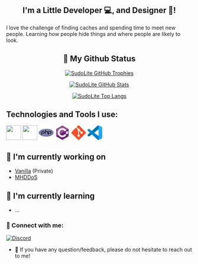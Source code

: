 <h2 align="center">
I'm a Little Developer 💻, and Designer 🎨!
</h2> 

I love the challenge of finding caches and spending time to meet new people. Learning how people hide things and where people are likely to look.

<div align="center">
 
 <h2>🥇 My Github Status</h2>

  [![SudoLite GitHub Trophies](https://github-profile-trophy.vercel.app/?username=SudoLite&theme=dracula&margin-w=15&amargin-h=15&column=7)](https://github.com/SudoLite)
  
[![SudoLite GitHub Stats](https://github-readme-stats.vercel.app/api?username=SudoLite&show_icons=true&title_color=FFF&bg_color=000&icon_color=FFF&border_radius=10&hide_border=true&text_color=00CF91)](https://github.com/SudoLite)
  
[![SudoLite Top Langs](https://github-readme-stats.vercel.app/api/top-langs/?username=SudoLite&layout=compact&show_icons=true&title_color=FFF&bg_color=000&icon_color=FFF&border_radius=10&hide_border=true&text_color=00CF91)](https://github.com/SudoLite)

<!-- [![willianrod's wakatime stats](https://github-readme-stats.vercel.app/api/wakatime?username=SudoLite&bg_color=000&icon_color=FFF&border_radius=10)](https://github.com/SudoLite?tab=repositories)
   -->
  
</div>

## Technologies and Tools I use:

[<img src='https://i.giphy.com/media/LMt9638dO8dftAjtco/100.webp' width='40' height='40' />](https://python.org/)
[<img src='https://i.giphy.com/media/ln7z2eWriiQAllfVcn/200.webp' width='40' height='40' />](https://nodejs.org/)
[<img src='https://raw.githubusercontent.com/devicons/devicon/master/icons/php/php-original.svg' width='40' height='40' />](https://www.php.net/)
[<img src='https://raw.githubusercontent.com/devicons/devicon/master/icons/csharp/csharp-original.svg' width='40' height='40' />](https://docs.microsoft.com/en-us/dotnet/csharp/)
[<img src='https://raw.githubusercontent.com/devicons/devicon/master/icons/git/git-original.svg' width='40' height='40' />](https://git-scm.com/)
[<img src='https://raw.githubusercontent.com/devicons/devicon/master/icons/vscode/vscode-original.svg' width='40' height='40' />](https://marketplace.visualstudio.com/items?itemName=i007c.00-team-theme)
<!-- [<img src='https://raw.githubusercontent.com/devicons/devicon/master/icons/docker/docker-original.svg' width='40' height='40' />](https://www.docker.com/) -->

## 🔭 I'm currently working on

- [Vanilla](https://github.com/SudoLite/Vanilla) (Private)
- [MHDDoS](https://github.com/MatrixTM/MHDDoS)

## 🌱 I'm currently learning

- ...

### 🤝 Connect with me:

[![Discord](https://img.shields.io/badge/-Discord-7289da?style=flat&logo=Discord&logoColor=FFFFFF&labelColor=2c2f33)](https://discord.gg/4bmMXHXHp6)
</br>
- 💬 If you have any question/feedback, please do not hesitate to reach out to me!
